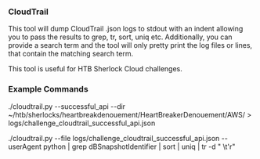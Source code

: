 ### CloudTrail

This tool will dump CloudTrail .json logs to stdout with an indent allowing
you to pass the results to grep, tr, sort, uniq etc. Additionally, you can provide
a search term and the tool will only pretty print the log files or lines, that contain
the matching search term.

This tool is useful for HTB Sherlock Cloud challenges.


### Example Commands

./cloudtrail.py --successful_api --dir ~/htb/sherlocks/heartbreakdenouement/HeartBreakerDenouement/AWS/ > logs/challenge_cloudtrail_successful_api.json

./cloudtrail.py --file logs/challenge_cloudtrail_successful_api.json --userAgent python | grep dBSnapshotIdentifier | sort | uniq | tr -d " \t'r"